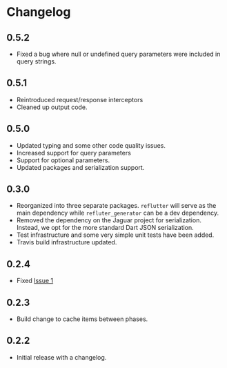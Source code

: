 # Changelog

## 0.5.2

- Fixed a bug where null or undefined query parameters were included in query strings.

## 0.5.1

- Reintroduced request/response interceptors
- Cleaned up output code.

## 0.5.0

- Updated typing and some other code quality issues.
- Increased support for query parameters
- Support for optional parameters.
- Updated packages and serialization support.

## 0.3.0

- Reorganized into three separate packages.  ```reflutter``` will serve as the main
    dependency while ```refluter_generator``` can be a dev dependency.
- Removed the dependency on the Jaguar project for serialization.  Instead,
    we opt for the more standard Dart JSON serialization.
- Test infrastructure and some very simple unit tests have been added.
- Travis build infrastructure updated.

## 0.2.4

- Fixed [Issue 1](https://github.com/ctartamella/reflutter/issues/1)

## 0.2.3

- Build change to cache items between phases.

## 0.2.2

- Initial release with a changelog.
